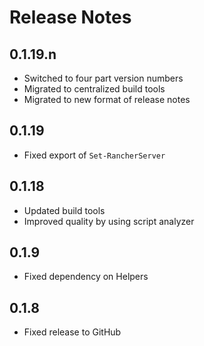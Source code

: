 # Release Notes

## 0.1.19.n

- Switched to four part version numbers
- Migrated to centralized build tools
- Migrated to new format of release notes

## 0.1.19

- Fixed export of `Set-RancherServer`

## 0.1.18

- Updated build tools
- Improved quality by using script analyzer

## 0.1.9

- Fixed dependency on Helpers

## 0.1.8

- Fixed release to GitHub